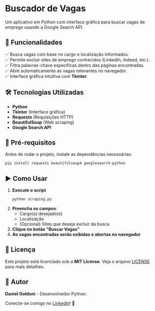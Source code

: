 # Buscador de Vagas

Um aplicativo em Python com interface gráfica para buscar vagas de emprego usando a Google Search API.

## 🚀 Funcionalidades

✅ Busca vagas com base no cargo e localização informados.  
✅ Permite excluir sites de emprego conhecidos (LinkedIn, Indeed, etc.).  
✅ Filtra palavras-chave específicas dentro das páginas encontradas.  
✅ Abre automaticamente as vagas relevantes no navegador.  
✅ Interface gráfica intuitiva com **Tkinter**.

## 🛠 Tecnologias Utilizadas

- **Python**
- **Tkinter** (Interface gráfica)
- **Requests** (Requisições HTTP)
- **BeautifulSoup** (Web scraping)
- **Google Search API**

## 📌 Pré-requisitos

Antes de rodar o projeto, instale as dependências necessárias:
```bash
pip install requests beautifulsoup4 googlesearch-python
```

## ▶ Como Usar
1. **Execute o script**
   ```bash
   python scraping.py
   ```
2. **Preencha os campos**:
   - Cargo(s) desejado(s)
   - Localização
   - (Opcional) Sites que deseja excluir da busca
3. **Clique no botão "Buscar Vagas"**
4. **As vagas encontradas serão exibidas e abertas no navegador**

## 📜 Licença
Este projeto está licenciado sob a **MIT License**. Veja o arquivo [LICENSE](LICENSE) para mais detalhes.

## 👤 Autor
**Daniel Goldoni** - Desenvolvedor Python.

Conecte-se comigo no [LinkedIn](https://www.linkedin.com/in/daniel-goldoni-gomes-621980239/)! 🚀

